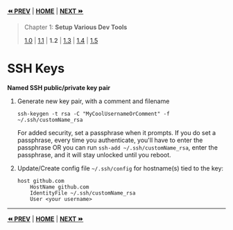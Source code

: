 **[⏪ PREV](./4360112c-f735-4dac-8f06-e8386bcd1ffd.md)** | **[HOME](./index.md)** | **[NEXT ⏩](./990aef78-054d-44cf-bee1-fe2bad77c363.md)**

> Chapter 1: **Setup Various Dev Tools**
>
> [1.0](./5773411b-7fbd-4ecd-8d30-cd539841ee8b.md) |
[1.1](./4360112c-f735-4dac-8f06-e8386bcd1ffd.md) |
**1.2** |
[1.3](./990aef78-054d-44cf-bee1-fe2bad77c363.md) |
[1.4](./b2a09cea-b1a5-48c3-a3fe-e1b50c724df3.md) |
[1.5](./05a2257b-3588-49e4-94ab-b77ef53d512a.md)

# SSH Keys

**Named SSH public/private key pair**

1. Generate new key pair, with a comment and filename

    ```
    ssh-keygen -t rsa -C "MyCoolUsernameOrComment" -f ~/.ssh/customName_rsa
    ```

    For added security, set a passphrase when it prompts. If you do set a
    passphrase, every time you authenticate, you'll have to enter the passphrase
    OR you can run `ssh-add ~/.ssh/customName_rsa`, enter the passphrase, and it
    will stay unlocked until you reboot.

2. Update/Create config file `~/.ssh/config` for hostname(s) tied to the key:

    ```
    host github.com
        HostName github.com
        IdentityFile ~/.ssh/customName_rsa
        User <your username>
    ```


---

**[⏪ PREV](./4360112c-f735-4dac-8f06-e8386bcd1ffd.md)** | **[HOME](./index.md)** | **[NEXT ⏩](./990aef78-054d-44cf-bee1-fe2bad77c363.md)**


